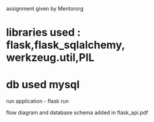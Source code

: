assignment given by Mentororg

# libraries used : flask,flask_sqlalchemy, werkzeug.util,PIL 
# db used mysql

run application - flask run

flow  diagram and database schema added in flask_api.pdf





